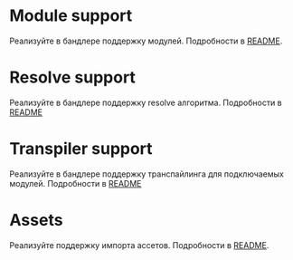 # Module support

Реализуйте в бандлере поддержку модулей. Подробности в [README](../2/README.md).

# Resolve support

Реализуйте в бандлере поддержку resolve алгоритма. Подробности в [README](../3/README.md)

# Transpiler support

Реализуйте в бандлере поддержку транспайлинга для подключаемых модулей. Подробности в [README](../4/README.md)

# Assets

Реализуйте поддержку импорта ассетов. Подробности в [README](../9/README.md).
